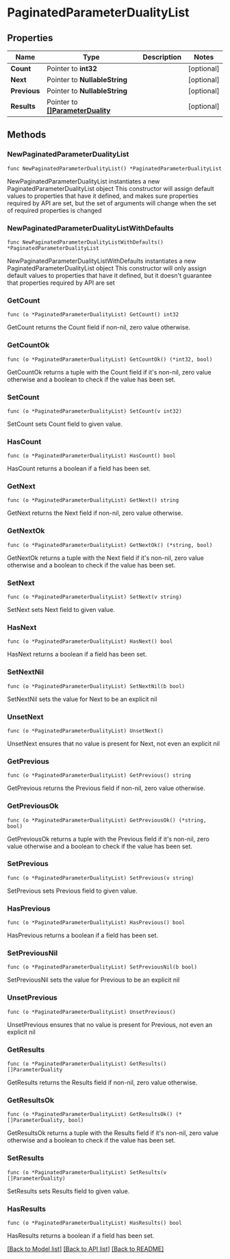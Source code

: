 # PaginatedParameterDualityList

## Properties

Name | Type | Description | Notes
------------ | ------------- | ------------- | -------------
**Count** | Pointer to **int32** |  | [optional] 
**Next** | Pointer to **NullableString** |  | [optional] 
**Previous** | Pointer to **NullableString** |  | [optional] 
**Results** | Pointer to [**[]ParameterDuality**](ParameterDuality.md) |  | [optional] 

## Methods

### NewPaginatedParameterDualityList

`func NewPaginatedParameterDualityList() *PaginatedParameterDualityList`

NewPaginatedParameterDualityList instantiates a new PaginatedParameterDualityList object
This constructor will assign default values to properties that have it defined,
and makes sure properties required by API are set, but the set of arguments
will change when the set of required properties is changed

### NewPaginatedParameterDualityListWithDefaults

`func NewPaginatedParameterDualityListWithDefaults() *PaginatedParameterDualityList`

NewPaginatedParameterDualityListWithDefaults instantiates a new PaginatedParameterDualityList object
This constructor will only assign default values to properties that have it defined,
but it doesn't guarantee that properties required by API are set

### GetCount

`func (o *PaginatedParameterDualityList) GetCount() int32`

GetCount returns the Count field if non-nil, zero value otherwise.

### GetCountOk

`func (o *PaginatedParameterDualityList) GetCountOk() (*int32, bool)`

GetCountOk returns a tuple with the Count field if it's non-nil, zero value otherwise
and a boolean to check if the value has been set.

### SetCount

`func (o *PaginatedParameterDualityList) SetCount(v int32)`

SetCount sets Count field to given value.

### HasCount

`func (o *PaginatedParameterDualityList) HasCount() bool`

HasCount returns a boolean if a field has been set.

### GetNext

`func (o *PaginatedParameterDualityList) GetNext() string`

GetNext returns the Next field if non-nil, zero value otherwise.

### GetNextOk

`func (o *PaginatedParameterDualityList) GetNextOk() (*string, bool)`

GetNextOk returns a tuple with the Next field if it's non-nil, zero value otherwise
and a boolean to check if the value has been set.

### SetNext

`func (o *PaginatedParameterDualityList) SetNext(v string)`

SetNext sets Next field to given value.

### HasNext

`func (o *PaginatedParameterDualityList) HasNext() bool`

HasNext returns a boolean if a field has been set.

### SetNextNil

`func (o *PaginatedParameterDualityList) SetNextNil(b bool)`

 SetNextNil sets the value for Next to be an explicit nil

### UnsetNext
`func (o *PaginatedParameterDualityList) UnsetNext()`

UnsetNext ensures that no value is present for Next, not even an explicit nil
### GetPrevious

`func (o *PaginatedParameterDualityList) GetPrevious() string`

GetPrevious returns the Previous field if non-nil, zero value otherwise.

### GetPreviousOk

`func (o *PaginatedParameterDualityList) GetPreviousOk() (*string, bool)`

GetPreviousOk returns a tuple with the Previous field if it's non-nil, zero value otherwise
and a boolean to check if the value has been set.

### SetPrevious

`func (o *PaginatedParameterDualityList) SetPrevious(v string)`

SetPrevious sets Previous field to given value.

### HasPrevious

`func (o *PaginatedParameterDualityList) HasPrevious() bool`

HasPrevious returns a boolean if a field has been set.

### SetPreviousNil

`func (o *PaginatedParameterDualityList) SetPreviousNil(b bool)`

 SetPreviousNil sets the value for Previous to be an explicit nil

### UnsetPrevious
`func (o *PaginatedParameterDualityList) UnsetPrevious()`

UnsetPrevious ensures that no value is present for Previous, not even an explicit nil
### GetResults

`func (o *PaginatedParameterDualityList) GetResults() []ParameterDuality`

GetResults returns the Results field if non-nil, zero value otherwise.

### GetResultsOk

`func (o *PaginatedParameterDualityList) GetResultsOk() (*[]ParameterDuality, bool)`

GetResultsOk returns a tuple with the Results field if it's non-nil, zero value otherwise
and a boolean to check if the value has been set.

### SetResults

`func (o *PaginatedParameterDualityList) SetResults(v []ParameterDuality)`

SetResults sets Results field to given value.

### HasResults

`func (o *PaginatedParameterDualityList) HasResults() bool`

HasResults returns a boolean if a field has been set.


[[Back to Model list]](../README.md#documentation-for-models) [[Back to API list]](../README.md#documentation-for-api-endpoints) [[Back to README]](../README.md)



